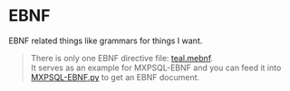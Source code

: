 # EBNF

EBNF related things like grammars for things I want.

> There is only one EBNF directive file: [teal.mebnf](./teal.mebnf).  
It serves as an example for MXPSQL-EBNF and you can feed it into [MXPSQL-EBNF.py](./script/MXPSQL-EBNF.py) to get an EBNF document.
